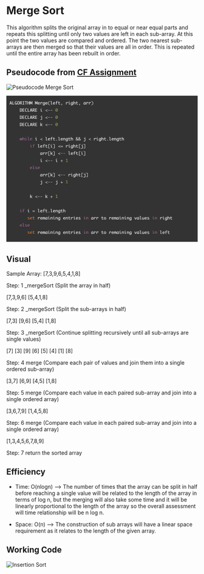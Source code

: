 # Merge Sort

This algorithm splits the original array in to equal or near equal parts and repeats this splitting until only two values are left in each sub-array. At this point the two values are compared and ordered. The two nearest sub-arrays are then merged so that their values are all in order. This is repeated until the entire array has been rebuilt in order.

## Pseudocode from [CF Assignment](https://canvas.instructure.com/courses/2443160/assignments/18783461)

![Pseudocode Merge Sort](401-cc-27-merge-sort-pseudo-1.png)

![Pseudocode Sort](401-cc-27-merge-sort-pseudo-2.png)

## Visual

Sample Array: [7,3,9,6,5,4,1,8]

Step: 1 _mergeSort (Split the array in half)

[7,3,9,6] [5,4,1,8]

Step: 2 _mergeSort (Split the sub-arrays in half)

[7,3] [9,6] [5,4] [1,8]

Step: 3 _mergeSort (Continue splitting recursively until all sub-arrays are single values)

[7] [3] [9] [6] [5] [4] [1] [8]

Step: 4 merge (Compare each pair of values and join them into a single ordered sub-array)

[3,7] [6,9] [4,5] [1,8]

Step: 5 merge (Compare each value in each paired sub-array and join into a single ordered array)

[3,6,7,9] [1,4,5,8]

Step: 6 merge (Compare each value in each paired sub-array and join into a single ordered array)

[1,3,4,5,6,7,8,9]

Step: 7 return the sorted array

## Efficiency

- Time: O(nlogn) --> The number of times that the array can be split in half before reaching a single value will be related to the length of the array in terms of log n, but the merging will also take some time and it will be linearly proportional to the length of the array so the overall assessment will time relationship will be n log n.

- Space: O(n) --> The construction of sub arrays will have a linear space requirement as it relates to the length of the given array.

## Working Code

![Insertion Sort](.png)